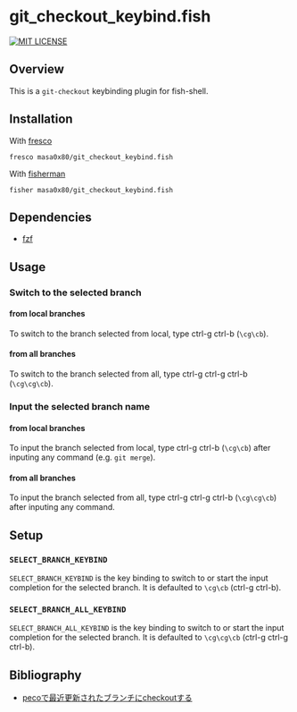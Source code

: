 # git_checkout_keybind.fish

[![MIT LICENSE](http://img.shields.io/badge/license-MIT-blue.svg?style=flat-square)](LICENSE)

## Overview

This is a `git-checkout` keybinding plugin for fish-shell.

## Installation

With [fresco]
```
fresco masa0x80/git_checkout_keybind.fish
```

With [fisherman]
```
fisher masa0x80/git_checkout_keybind.fish
```

## Dependencies

- [fzf]

## Usage

### Switch to the selected branch

#### from local branches
To switch to the branch selected from local, type ctrl-g ctrl-b (`\cg\cb`).

#### from all branches
To switch to the branch selected from all, type ctrl-g ctrl-g ctrl-b (`\cg\cg\cb`).

### Input the selected branch name

#### from local branches
To input the branch selected from local, type ctrl-g ctrl-b (`\cg\cb`) after inputing any command (e.g. `git merge`).

#### from all branches
To input the branch selected from all, type ctrl-g ctrl-g ctrl-b (`\cg\cg\cb`) after inputing any command.

## Setup

### `SELECT_BRANCH_KEYBIND`

`SELECT_BRANCH_KEYBIND` is the key binding to switch to or start the input completion for the selected branch.
It is defaulted to `\cg\cb` (ctrl-g ctrl-b).

### `SELECT_BRANCH_ALL_KEYBIND`

`SELECT_BRANCH_ALL_KEYBIND` is the key binding to switch to or start the input completion for the selected branch.
It is defaulted to `\cg\cg\cb` (ctrl-g ctrl-g ctrl-b).

## Bibliography

- [pecoで最近更新されたブランチにcheckoutする](http://blog.shibayu36.org/entry/2014/07/26/151106)

[fzf]: https://github.com/junegunn/fzf
[fresco]: https://github.com/masa0x80/fresco
[fisherman]: https://github.com/fisherman/fisherman
